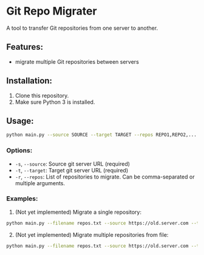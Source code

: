# Git Repo Migrater

A tool to transfer Git repositories from one server to another.

## Features:
- migrate multiple Git repositories between servers

## Installation:
1. Clone this repository.
2. Make sure Python 3 is installed.

## Usage:
```bash
python main.py --source SOURCE --target TARGET --repos REPO1,REPO2,...
```

### Options:
- `-s`, `--source`: Source git server URL (required)
- `-t`, `--target`: Target git server URL (required)
- `-r`, `--repos`: List of repositories to migrate. Can be comma-separated or multiple arguments.

### Examples:
1. (Not yet implemented) Migrate a single repository:
```bash
python main.py --filename repos.txt --source https://old.server.com --target https://new.server.com --repos repo1
```

2. (Not yet implemented) Migrate multiple repositories from file:
```bash
python main.py --filename repos.txt --source https://old.server.com --target https://new.server.com
```
